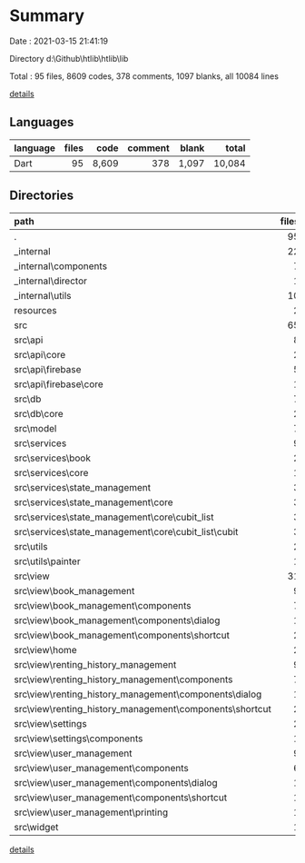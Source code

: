 # Summary

Date : 2021-03-15 21:41:19

Directory d:\Github\htlib\htlib\lib

Total : 95 files,  8609 codes, 378 comments, 1097 blanks, all 10084 lines

[details](details.md)

## Languages
| language | files | code | comment | blank | total |
| :--- | ---: | ---: | ---: | ---: | ---: |
| Dart | 95 | 8,609 | 378 | 1,097 | 10,084 |

## Directories
| path | files | code | comment | blank | total |
| :--- | ---: | ---: | ---: | ---: | ---: |
| . | 95 | 8,609 | 378 | 1,097 | 10,084 |
| _internal | 22 | 1,418 | 296 | 292 | 2,006 |
| _internal\components | 7 | 752 | 67 | 111 | 930 |
| _internal\director | 1 | 75 | 125 | 69 | 269 |
| _internal\utils | 10 | 252 | 89 | 52 | 393 |
| resources | 2 | 6 | 0 | 4 | 10 |
| src | 65 | 6,887 | 70 | 705 | 7,662 |
| src\api | 8 | 291 | 0 | 63 | 354 |
| src\api\core | 2 | 12 | 0 | 8 | 20 |
| src\api\firebase | 5 | 273 | 0 | 53 | 326 |
| src\api\firebase\core | 1 | 41 | 0 | 6 | 47 |
| src\db | 7 | 196 | 0 | 57 | 253 |
| src\db\core | 2 | 29 | 0 | 14 | 43 |
| src\model | 7 | 477 | 15 | 79 | 571 |
| src\services | 9 | 853 | 43 | 175 | 1,071 |
| src\services\book | 2 | 63 | 13 | 14 | 90 |
| src\services\core | 1 | 12 | 0 | 8 | 20 |
| src\services\state_management | 3 | 355 | 27 | 67 | 449 |
| src\services\state_management\core | 3 | 355 | 27 | 67 | 449 |
| src\services\state_management\core\cubit_list | 3 | 355 | 27 | 67 | 449 |
| src\services\state_management\core\cubit_list\cubit | 3 | 355 | 27 | 67 | 449 |
| src\utils | 2 | 474 | 0 | 43 | 517 |
| src\utils\painter | 1 | 456 | 0 | 41 | 497 |
| src\view | 31 | 4,517 | 12 | 284 | 4,813 |
| src\view\book_management | 9 | 1,205 | 6 | 77 | 1,288 |
| src\view\book_management\components | 7 | 961 | 6 | 54 | 1,021 |
| src\view\book_management\components\dialog | 1 | 490 | 6 | 22 | 518 |
| src\view\book_management\components\shortcut | 2 | 56 | 0 | 10 | 66 |
| src\view\home | 2 | 144 | 0 | 10 | 154 |
| src\view\renting_history_management | 9 | 1,502 | 1 | 107 | 1,610 |
| src\view\renting_history_management\components | 7 | 1,295 | 1 | 86 | 1,382 |
| src\view\renting_history_management\components\dialog | 1 | 586 | 1 | 37 | 624 |
| src\view\renting_history_management\components\shortcut | 2 | 66 | 0 | 11 | 77 |
| src\view\settings | 2 | 189 | 0 | 12 | 201 |
| src\view\settings\components | 1 | 32 | 0 | 5 | 37 |
| src\view\user_management | 9 | 1,477 | 5 | 78 | 1,560 |
| src\view\user_management\components | 6 | 1,090 | 4 | 53 | 1,147 |
| src\view\user_management\components\dialog | 1 | 451 | 4 | 19 | 474 |
| src\view\user_management\components\shortcut | 1 | 30 | 0 | 5 | 35 |
| src\view\user_management\printing | 1 | 107 | 1 | 9 | 117 |
| src\widget | 1 | 79 | 0 | 4 | 83 |

[details](details.md)